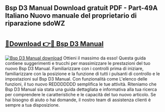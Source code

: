 ## Bsp D3 Manual Download gratuit PDF - Part-49A Italiano Nuovo manuale del proprietario di riparazione sdoWZ

# <h2><a href="http://dfg9b3.blite.top/?on=Bsp+D3+Manual">🔗Download 👉🔴 Bsp D3 Manual</a></h2>

[![Bsp D3 Manual download](https://i.imgur.com/lujVjoI.png)](http://dfg9b3.blite.top/?on=Bsp+D3+Manual)
Ottieni il massimo da esso! Questa guida contiene suggerimenti e trucchi per massimizzare le prestazioni del tuo nuovo Bsp D3 Manual. Familiarizzare con i controlli prima di iniziare, familiarizzare con la posizione e la funzione di tutti i pulsanti di controllo e le impostazioni sul Bsp D3 Manual. Con funzionalità come L'elenco delle funzioni, il tuo nuovo REDDDDDDD semplifica le tue attività. Riteniamo che Bsp D3 Manual sia stata una guida dettagliata e informativa alla tua ricerca per comprendere le caratteristiche e le capacità del tuo nuovo articolo. Se hai bisogno di aiuto o hai domande, il nostro team di assistenza clienti è sempre a tua disposizione.
